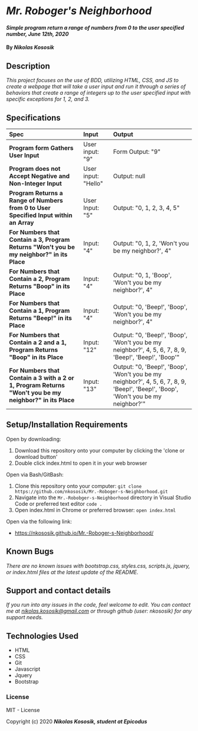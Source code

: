 # _Mr. Roboger's Neighborhood_

#### _Simple program return a range of numbers from 0 to the user specified number, June 12th, 2020_

#### By _**Nikolas Kososik**_

## Description

_This project focuses on the use of BDD, utilizing HTML, CSS, and JS to create a webpage that will take a user input and run it through a series of behaviors that create a range of integers up to the user specified input with specific exceptions for 1, 2, and 3._

## Specifications

| Spec | Input | Output |
| :------------- | :------------- | :------------- |
| **Program form Gathers User Input** | User input: "9" | Form Output: "9" |
| **Program does not Accept Negative and Non-Integer Input** | User input: "Hello" | Output: null |
| **Program Returns a Range of Numbers from 0 to User Specified Input within an Array**| User Input: "5" | Output: "0, 1, 2, 3, 4, 5" |
| **For Numbers that Contain a 3, Program Returns "Won't you be my neighbor?" in its Place**| Input: "4" | Output: "0, 1, 2, 'Won't you be my neighbor?', 4" |
| **For Numbers that Contain a 2, Program Returns "Boop" in its Place**| Input: "4" | Output: "0, 1, 'Boop', 'Won't you be my neighbor?', 4" |
| **For Numbers that Contain a 1, Program Returns "Beep!" in its Place**| Input: "4" | Output: "0, 'Beep!', 'Boop', 'Won't you be my neighbor?', 4" |
| **For Numbers that Contain a 2 and a 1, Program Returns "Boop" in its Place**| Input: "12" | Output: "0, 'Beep!', 'Boop', 'Won't you be my neighbor?', 4, 5, 6, 7, 8, 9, 'Beep!', 'Beep!', 'Boop'" |
| **For Numbers that Contain a 3 with a 2 or 1, Program Returns "Won't you be my neighbor?" in its Place**| Input: "13" | Output: "0, 'Beep!', 'Boop', 'Won't you be my neighbor?', 4, 5, 6, 7, 8, 9, 'Beep!', 'Beep!', 'Boop', 'Won't you be my neighbor?'" |


## Setup/Installation Requirements

Open by downloading:
1. Download this repository onto your computer by clicking the 'clone or download button'
2. Double click index.html to open it in your web browser

Open via Bash/GitBash:
1. Clone this repository onto your computer:
`git clone https://github.com/nkososik/Mr.-Roboger-s-Neighborhood.git`
2. Navigate into the `Mr.-Robobger-s-Neighborhood` directory in Visual Studio Code or preferred text editor
`code .`
3. Open index.html in Chrome or preferred browser:
`open index.html`

Open via the following link:
* https://nkososik.github.io/Mr.-Roboger-s-Neighborhood/


## Known Bugs

_There are no known issues with bootstrap.css, styles.css, scripts.js, jquery, or index.html files at the latest update of the README._

## Support and contact details

 _If you run into any issues in the code, feel welcome to edit. You can contact me at nikolas.kososik@gmail.com or through github (user: nkososik) for any support needs._

## Technologies Used

* HTML
* CSS
* Git
* Javascript
* Jquery
* Bootstrap

### License

MIT - License

Copyright (c) 2020 **_Nikolas Kososik, student at Epicodus_**